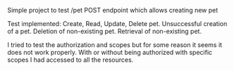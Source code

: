 Simple project to test /pet POST endpoint which allows creating new pet

Test implemented:
Create, Read, Update, Delete pet.
Unsuccessful creation of a pet.
Deletion of non-existing pet.
Retrieval of non-existing pet.

I tried to test the authorization and scopes but for some reason it seems it does not work properly.
With or without being authorized with specific scopes I had accessed to all the resources.


